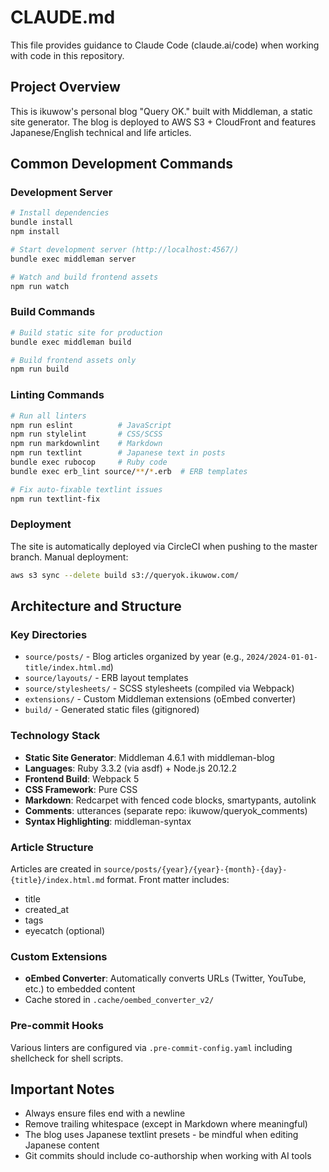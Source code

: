 # CLAUDE.md

This file provides guidance to Claude Code (claude.ai/code) when working with code in this repository.

## Project Overview

This is ikuwow's personal blog "Query OK." built with Middleman, a static site generator. The blog is deployed to AWS S3 + CloudFront and features Japanese/English technical and life articles.

## Common Development Commands

### Development Server

```bash
# Install dependencies
bundle install
npm install

# Start development server (http://localhost:4567/)
bundle exec middleman server

# Watch and build frontend assets
npm run watch
```

### Build Commands

```bash
# Build static site for production
bundle exec middleman build

# Build frontend assets only
npm run build
```

### Linting Commands

```bash
# Run all linters
npm run eslint          # JavaScript
npm run stylelint       # CSS/SCSS
npm run markdownlint    # Markdown
npm run textlint        # Japanese text in posts
bundle exec rubocop     # Ruby code
bundle exec erb_lint source/**/*.erb  # ERB templates

# Fix auto-fixable textlint issues
npm run textlint-fix
```

### Deployment

The site is automatically deployed via CircleCI when pushing to the master branch. Manual deployment:

```bash
aws s3 sync --delete build s3://queryok.ikuwow.com/
```

## Architecture and Structure

### Key Directories

- `source/posts/` - Blog articles organized by year (e.g., `2024/2024-01-01-title/index.html.md`)
- `source/layouts/` - ERB layout templates
- `source/stylesheets/` - SCSS stylesheets (compiled via Webpack)
- `extensions/` - Custom Middleman extensions (oEmbed converter)
- `build/` - Generated static files (gitignored)

### Technology Stack

- **Static Site Generator**: Middleman 4.6.1 with middleman-blog
- **Languages**: Ruby 3.3.2 (via asdf) + Node.js 20.12.2
- **Frontend Build**: Webpack 5
- **CSS Framework**: Pure CSS
- **Markdown**: Redcarpet with fenced code blocks, smartypants, autolink
- **Comments**: utterances (separate repo: ikuwow/queryok_comments)
- **Syntax Highlighting**: middleman-syntax

### Article Structure

Articles are created in `source/posts/{year}/{year}-{month}-{day}-{title}/index.html.md` format. Front matter includes:

- title
- created_at
- tags
- eyecatch (optional)

### Custom Extensions

- **oEmbed Converter**: Automatically converts URLs (Twitter, YouTube, etc.) to embedded content
- Cache stored in `.cache/oembed_converter_v2/`

### Pre-commit Hooks

Various linters are configured via `.pre-commit-config.yaml` including shellcheck for shell scripts.

## Important Notes

- Always ensure files end with a newline
- Remove trailing whitespace (except in Markdown where meaningful)
- The blog uses Japanese textlint presets - be mindful when editing Japanese content
- Git commits should include co-authorship when working with AI tools
